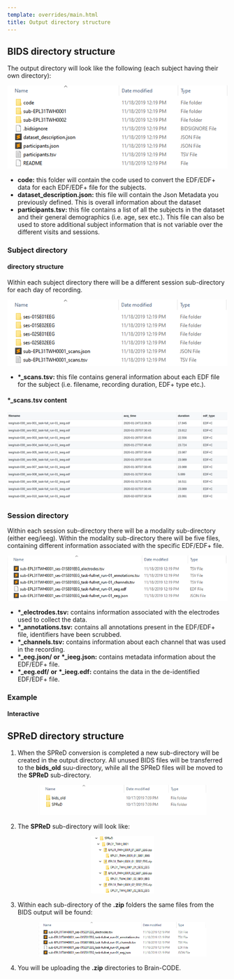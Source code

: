 ```yaml
---
template: overrides/main.html
title: Output directory structure
---
```


## BIDS directory structure

The output directory will look like the following (each subject having their own directory):

<center><img src="../img/dir_structure_01.png" alt="drawing"/></center>

* **code:** this folder will contain the code used to convert the EDF/EDF+ data for each EDF/EDF+ file for the subjects.
* **dataset_description.json:** this file will contain the Json Metadata you previously defined. This is overall information about the dataset
* **participants.tsv:** this file contains a list of all the subjects in the dataset and their general demographics (i.e. age, sex etc.). This file can also be used to store additional subject information that is not variable over the different visits and sessions. 

### Subject directory

#### directory structure

Within each subject directory there will be a different session sub-directory for each day of recording.
  
<center><img src="../img/sub_dir_structure_01.png" alt="drawing"/></center>

* **\*_scans.tsv:** this file contains general information about each EDF file for the subject (i.e. filename, recording duration, EDF+ type etc.).

#### \*_scans.tsv content

<center><img src="../img/scans_tsv.png" alt="drawing"/></center>

### Session directory

Within each session sub-directory there will be a modality sub-directory (either eeg/ieeg). Within the modality sub-directory there will be five files, containing different information associated with the specific EDF/EDF+ file.

<center><img src="../img/ses_dir_structure_01.png" alt="drawing"/></center>

* **\*_electrodes.tsv:** contains information associated with the electrodes used to collect the data.
* **\*_annotations.tsv:** contains all annotations present in the EDF/EDF+ file, identifiers have been scrubbed.
* **\*_channels.tsv:** contains information about each channel that was used in the recording.
* **\*\_eeg.json/** **or** **\*\_ieeg.json:** contains metadata information about the EDF/EDF+ file.
* **\*\_eeg.edf/** **or** **\*\_ieeg.edf:** contains the data in the de-identified EDF/EDF+ file.

### Example

#### Interactive

<div id="tree"></div>
<script>
    $(document).ready(function() {
      $.ajax({
          url : "../../assets/bids_dir.json",
          dataType: "text",
          success : function (tree) {
              $('#tree').bstreeview({ data: tree });
          }
      });
});
</script>

## SPReD directory structure

1. When the SPReD conversion is completed a new sub-directory will be created in the output directory. All unused BIDS files will be transferred to the **bids_old** suu-directory, while all the SPReD files will be moved to the **SPReD** sub-directory.

    <center><img src="../img/bids_spred_02.png" alt="drawing" style="width:80%;"/></center>

2. The **SPReD** sub-directory will look like:

    <center><img src="../img/bids_spred_03.png" alt="drawing" style="width:30%;"/></center>

3. Within each sub-directory of the **.zip** folders the same files from the BIDS output will be found:

    <center><img src="../img/bids_spred_04.png" alt="drawing" style="width:80%;"/></center>

4. You will be uploading the **.zip** directories to Brain-CODE.

<br>
<br>
<br>
